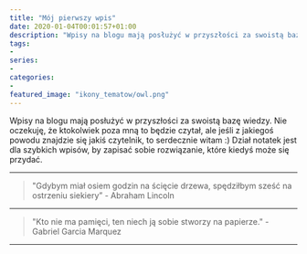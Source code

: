 ```yaml
---
title: "Mój pierwszy wpis"
date: 2020-01-04T00:01:57+01:00
description: "Wpisy na blogu mają posłużyć w przyszłości za swoistą bazę wiedzy. Nie oczekuję, że ktokolwiek poza mną to będzie czytał, ale jeśli z jakiegoś powodu znajdzie się jakiś czytelnik, to serdecznie witam :)"
tags:
-
series:
-
categories:
-
featured_image: "ikony_tematow/owl.png"
---
```


Wpisy na blogu mają posłużyć w przyszłości za swoistą bazę wiedzy. Nie oczekuję, że ktokolwiek poza mną to będzie czytał, ale jeśli z jakiegoś powodu znajdzie się jakiś czytelnik, to serdecznie witam :)
Dział notatek jest dla szybkich wpisów, by zapisać sobie rozwiązanie, które kiedyś może się przydać. 

* * *
> "Gdybym miał osiem godzin na ścięcie drzewa, spędziłbym sześć na ostrzeniu siekiery” - Abraham Lincoln
* * *
> "Kto nie ma pamięci, ten niech ją sobie stworzy na papierze." - Gabriel Garcia Marquez
* * *